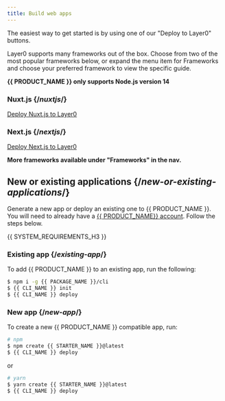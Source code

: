 ```yaml
---
title: Build web apps
---
```


The easiest way to get started is by using one of our "Deploy to Layer0" buttons.

Layer0 supports many frameworks out of the box. Choose from two of the most popular frameworks below, or expand the menu item for Frameworks and choose your preferred framework to view the specific guide.

**{{ PRODUCT_NAME }} only supports Node.js version 14**

### Nuxt.js {/*nuxtjs*/}

[Deploy Nuxt.js to Layer0](https://app.layer0.co/deploy?button&deploy&repo=https%3A%2F%2Fgithub.com%2Flayer0-docs%2Flayer0-nuxt-example)

### Next.js {/*nextjs*/}

[Deploy Next.js to Layer0](https://app.layer0.co/deploy?repo=https%3A%2F%2Fgithub.com%2Flayer0-docs%2Flayer0-nextjs-example&button&deploy)

**More frameworks available under "Frameworks" in the nav.**

## New or existing applications {/*new-or-existing-applications*/}

Generate a new app or deploy an existing one to {{ PRODUCT_NAME }}. You will need to already have a [{{ PRODUCT_NAME}} account](https://app.layer0.co/signup). Follow the steps below.

{{ SYSTEM_REQUIREMENTS_H3 }}

### Existing app {/*existing-app*/}

To add {{ PRODUCT_NAME }} to an existing app, run the following:

```bash
$ npm i -g {{ PACKAGE_NAME }}/cli
$ {{ CLI_NAME }} init
$ {{ CLI_NAME }} deploy
```

### New app {/*new-app*/}

To create a new {{ PRODUCT_NAME }} compatible app, run:

```bash
# npm
$ npm create {{ STARTER_NAME }}@latest
$ {{ CLI_NAME }} deploy
```

or

```bash
# yarn
$ yarn create {{ STARTER_NAME }}@latest
$ {{ CLI_NAME }} deploy
```